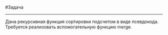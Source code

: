 #Задача
____

Дана рекурсивная функция сортировки подсчетом в виде псевдокода. 
Требуется реализовать вспомогательную функцию merge.
